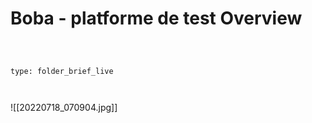 # Boba - platforme de test Overview

 

```ccard

type: folder_brief_live

```

 

![[20220718_070904.jpg]]